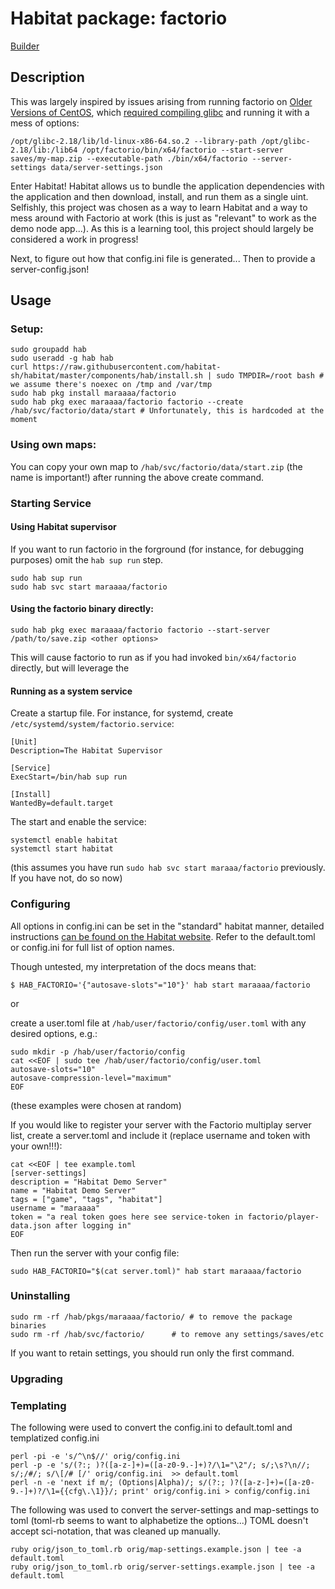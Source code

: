# Habitat package: factorio

[Builder](https://bldr.habitat.sh/#/pkgs/maraaaa/factorio/latest)

## Description

This was largely inspired by issues arising from running factorio on [Older Versions of CentOS](https://forums.factorio.com/viewtopic.php?f=49&t=54619), which [required compiling glibc](https://forums.factorio.com/viewtopic.php?p=324493&sid=0d99fb88ebf1d28ea6f7fe33cfc1b5b9#p324493) and running it with a mess of options:

```
/opt/glibc-2.18/lib/ld-linux-x86-64.so.2 --library-path /opt/glibc-2.18/lib:/lib64 /opt/factorio/bin/x64/factorio --start-server saves/my-map.zip --executable-path ./bin/x64/factorio --server-settings data/server-settings.json
```

Enter Habitat!  Habitat allows us to bundle the application dependencies with the application and then download, install, and run them as a single uint.  Selfishly, this project was chosen as a way to learn Habitat and a way to mess around with Factorio at work (this is just as "relevant" to work as the demo node app...).  As this is a learning tool, this project should largely be considered a work in progress!

Next, to figure out how that config.ini file is generated...  Then to provide a server-config.json!

## Usage

### Setup:

```
sudo groupadd hab
sudo useradd -g hab hab
curl https://raw.githubusercontent.com/habitat-sh/habitat/master/components/hab/install.sh | sudo TMPDIR=/root bash # we assume there's noexec on /tmp and /var/tmp
sudo hab pkg install maraaaa/factorio
sudo hab pkg exec maraaaa/factorio factorio --create /hab/svc/factorio/data/start # Unfortunately, this is hardcoded at the moment
```

### Using own maps:

You can copy your own map to `/hab/svc/factorio/data/start.zip` (the name is important!) after running the above create command.

### Starting Service

#### Using Habitat supervisor

If you want to run factorio in the forground (for instance, for debugging purposes) omit the `hab sup run` step.

```
sudo hab sup run
sudo hab svc start maraaaa/factorio
```

#### Using the factorio binary directly:

```
sudo hab pkg exec maraaaa/factorio factorio --start-server /path/to/save.zip <other options>
```

This will cause factorio to run as if you had invoked `bin/x64/factorio` directly, but will leverage the 

#### Running as a system service

Create a startup file.  For instance, for systemd, create `/etc/systemd/system/factorio.service`:

```
[Unit]
Description=The Habitat Supervisor

[Service]
ExecStart=/bin/hab sup run

[Install]
WantedBy=default.target
```

The start and enable the service:

```
systemctl enable habitat
systemctl start habitat
```

(this assumes you have run `sudo hab svc start maraaa/factorio` previously.  If you have not, do so now)

### Configuring

All options in config.ini can be set in the "standard" habitat manner, detailed instructions [can be found on the Habitat website](https://www.habitat.sh/docs/using-habitat/#config-updates).  Refer to the default.toml or config.ini for full list of option names.

Though untested, my interpretation of the docs means that:

```
$ HAB_FACTORIO='{"autosave-slots"="10"}' hab start maraaaa/factorio
```

or 

create a user.toml file at `/hab/user/factorio/config/user.toml` with any desired options, e.g.:

```
sudo mkdir -p /hab/user/factorio/config
cat <<EOF | sudo tee /hab/user/factorio/config/user.toml
autosave-slots="10"
autosave-compression-level="maximum"
EOF

```

(these examples were chosen at random)

If you would like to register your server with the Factorio multiplay server list, create a server.toml and include it (replace username and token with your own!!!):

```
cat <<EOF | tee example.toml
[server-settings]
description = "Habitat Demo Server"
name = "Habitat Demo Server"
tags = ["game", "tags", "habitat"]
username = "maraaaa"
token = "a real token goes here see service-token in factorio/player-data.json after logging in"
EOF
```

Then run the server with your config file:

```
sudo HAB_FACTORIO="$(cat server.toml)" hab start maraaaa/factorio
```

### Uninstalling

```
sudo rm -rf /hab/pkgs/maraaaa/factorio/ # to remove the package binaries
sudo rm -rf /hab/svc/factorio/ 		# to remove any settings/saves/etc
```

If you want to retain settings, you should run only the first command.

### Upgrading


### Templating

The following were used to convert the config.ini to default.toml and templatized config.ini

```
perl -pi -e 's/^\n$//' orig/config.ini
perl -p -e 's/(?:; )?([a-z-]+)=([a-z0-9.-]+)?/\1="\2"/; s/;\s?\n//; s/;/#/; s/\[/# [/' orig/config.ini  >> default.toml
perl -n -e 'next if m/; (Options|Alpha)/; s/(?:; )?([a-z-]+)=([a-z0-9.-]+)?/\1={{cfg\.\1}}/; print' orig/config.ini > config/config.ini
```

The following was used to convert the server-settings and map-settings to toml (toml-rb seems to want to alphabetize the options...)
TOML doesn't accept sci-notation, that was cleaned up manually.

```
ruby orig/json_to_toml.rb orig/map-settings.example.json | tee -a default.toml 
ruby orig/json_to_toml.rb orig/server-settings.example.json | tee -a default.toml 
```
